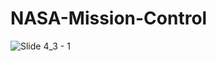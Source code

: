 # NASA-Mission-Control

![Slide 4_3 - 1](https://user-images.githubusercontent.com/62709855/200945501-06718cfd-91ae-4d13-997e-e727b2f879a7.png)

